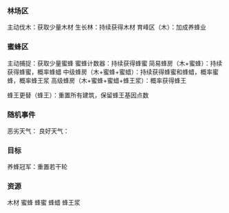 ### 林场区
主动伐木：获取少量木材
生长林：持续获得木材
育峰区（木）：加成养蜂业

### 蜜蜂区
主动捕捉：获取少量蜜蜂
蜜蜂计数器：持续获得蜂蜜
简易蜂房（木+蜜蜂）：持续获得蜂蜜，概率蜂蜡
中级蜂房（木+蜜蜂+蜜蜡）：持续获得蜂蜜和蜂蜡，概率蜜蜂，概率蜂王浆
高级蜂房（木+蜜蜂+蜜蜡+蜂王浆）：概率获得蜂王

蜂王更替（蜂王）：重置所有建筑，保留蜂王基因点数

### 随机事件
恶劣天气：
良好天气：

### 目标
养蜂冠军：重置若干轮


### 资源
木材
蜜蜂
蜂蜜
蜂蜡
蜂王浆